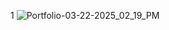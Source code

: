 1
![Portfolio-03-22-2025_02_19_PM](https://github.com/user-attachments/assets/c5f8f3ed-4bdb-441c-9c70-eb15c0d0bd08)
